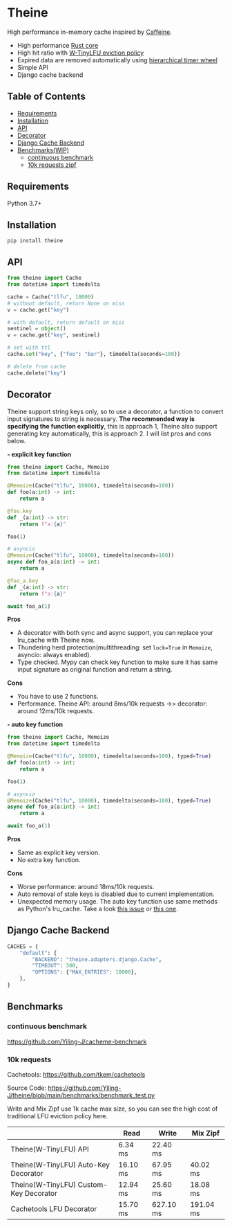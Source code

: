 # Theine
High performance in-memory cache inspired by [Caffeine](https://github.com/ben-manes/caffeine).

- High performance [Rust core](https://github.com/Yiling-J/theine-core)
- High hit ratio with [W-TinyLFU eviction policy](https://arxiv.org/pdf/1512.00727.pdf)
- Expired data are removed automatically using [hierarchical timer wheel](http://www.cs.columbia.edu/~nahum/w6998/papers/ton97-timing-wheels.pdf)
- Simple API
- Django cache backend

## Table of Contents

- [Requirements](#requirements)
- [Installation](#installation)
- [API](#api)
- [Decorator](#decorator)
- [Django Cache Backend](#django-cache-backend)
- [Benchmarks(WIP)](#benchmarks)
  * [continuous benchmark](#continuous-benchmark)
  * [10k requests zipf](#10k-requests-zipf)

## Requirements
Python 3.7+

## Installation
```
pip install theine
```

## API

```Python
from theine import Cache
from datetime import timedelta

cache = Cache("tlfu", 10000)
# without default, return None on miss
v = cache.get("key")

# with default, return default on miss
sentinel = object()
v = cache.get("key", sentinel)

# set with ttl
cache.set("key", {"foo": "bar"}, timedelta(seconds=100))

# delete from cache
cache.delete("key")
```

## Decorator
Theine support string keys only, so to use a decorator, a function to convert input signatures to string is necessary. **The recommended way is specifying the function explicitly**, this is approach 1, Theine also support generating key automatically, this is approach 2. I will list pros and cons below.

**- explicit key function**

```python
from theine import Cache, Memoize
from datetime import timedelta

@Memoize(Cache("tlfu", 10000), timedelta(seconds=100))
def foo(a:int) -> int:
    return a

@foo.key
def _(a:int) -> str:
    return f"a:{a}"

foo(1)

# asyncio
@Memoize(Cache("tlfu", 10000), timedelta(seconds=100))
async def foo_a(a:int) -> int:
    return a

@foo_a.key
def _(a:int) -> str:
    return f"a:{a}"

await foo_a(1)

```

**Pros**
- A decorator with both sync and async support, you can replace your lru_cache with Theine now.
- Thundering herd protection(multithreading: set `lock=True` in `Memoize`, asyncio: always enabled).
- Type checked. Mypy can check key function to make sure it has same input signature as original function and return a string.

**Cons**
- You have to use 2 functions.
- Performance. Theine API: around 8ms/10k requests ->> decorator: around 12ms/10k requests.

**- auto key function**

```python
from theine import Cache, Memoize
from datetime import timedelta

@Memoize(Cache("tlfu", 10000), timedelta(seconds=100), typed=True)
def foo(a:int) -> int:
    return a

foo(1)

# asyncio
@Memoize(Cache("tlfu", 10000), timedelta(seconds=100), typed=True)
async def foo_a(a:int) -> int:
    return a

await foo_a(1)

```
**Pros**
- Same as explicit key version.
- No extra key function.

**Cons**
- Worse performance: around 18ms/10k requests.
- Auto removal of stale keys is disabled due to current implementation.
- Unexpected memory usage. The auto key function use same methods as Python's lru_cache. Take a look [this issue](https://github.com/python/cpython/issues/88476) or [this one](https://github.com/python/cpython/issues/64058).


## Django Cache Backend

```Python
CACHES = {
    "default": {
        "BACKEND": "theine.adapters.django.Cache",
        "TIMEOUT": 300,
        "OPTIONS": {"MAX_ENTRIES": 10000},
    },
}
```

## Benchmarks
### continuous benchmark
https://github.com/Yiling-J/cacheme-benchmark

### 10k requests
Cachetools: https://github.com/tkem/cachetools

Source Code: https://github.com/Yiling-J/theine/blob/main/benchmarks/benchmark_test.py

Write and Mix Zipf use 1k cache max size, so you can see the high cost of traditional LFU eviction policy here.

|                                        | Read     | Write     | Mix Zipf  |
|----------------------------------------|----------|-----------|-----------|
| Theine(W-TinyLFU) API                  | 6.34 ms  | 22.40 ms  |           |
| Theine(W-TinyLFU) Auto-Key Decorator   | 16.10 ms | 67.95 ms  | 40.02 ms  |
| Theine(W-TinyLFU) Custom-Key Decorator | 12.94 ms | 25.60 ms  | 18.08 ms  |
| Cachetools LFU Decorator               | 15.70 ms | 627.10 ms | 191.04 ms |

